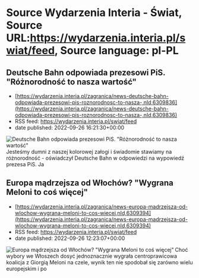 # Source Wydarzenia Interia - Świat, Source URL:https://wydarzenia.interia.pl/swiat/feed, Source language: pl-PL

## Deutsche Bahn odpowiada prezesowi PiS. "Różnorodność to nasza wartość"
 - [https://wydarzenia.interia.pl/zagranica/news-deutsche-bahn-odpowiada-prezesowi-pis-roznorodnosc-to-nasza-,nId,6309836](https://wydarzenia.interia.pl/zagranica/news-deutsche-bahn-odpowiada-prezesowi-pis-roznorodnosc-to-nasza-,nId,6309836)
 - RSS feed: https://wydarzenia.interia.pl/swiat/feed
 - date published: 2022-09-26 16:21:30+00:00

<p><a href="https://wydarzenia.interia.pl/zagranica/news-deutsche-bahn-odpowiada-prezesowi-pis-roznorodnosc-to-nasza-,nId,6309836"><img align="left" alt="Deutsche Bahn odpowiada prezesowi PiS. &quot;Różnorodność to nasza wartość&quot;" src="https://i.iplsc.com/deutsche-bahn-odpowiada-prezesowi-pis-roznorodnosc-to-nasza/000G4DZJNKTHW51Q-C321.jpg" /></a>Jesteśmy dumni z naszej kolorowej załogi i świadomie stawiamy na różnorodność - oświadczył Deutsche Bahn w odpowiedzi na wypowiedź prezesa PiS. Ja

## Europa mądrzejsza od Włochów? "Wygrana Meloni to coś więcej"
 - [https://wydarzenia.interia.pl/zagranica/news-europa-madrzejsza-od-wlochow-wygrana-meloni-to-cos-wiecej,nId,6309394](https://wydarzenia.interia.pl/zagranica/news-europa-madrzejsza-od-wlochow-wygrana-meloni-to-cos-wiecej,nId,6309394)
 - RSS feed: https://wydarzenia.interia.pl/swiat/feed
 - date published: 2022-09-26 12:23:07+00:00

<p><a href="https://wydarzenia.interia.pl/zagranica/news-europa-madrzejsza-od-wlochow-wygrana-meloni-to-cos-wiecej,nId,6309394"><img align="left" alt="Europa mądrzejsza od Włochów? &quot;Wygrana Meloni to coś więcej&quot;" src="https://i.iplsc.com/europa-madrzejsza-od-wlochow-wygrana-meloni-to-cos-wiecej/000G4AXPFKK657K9-C321.jpg" /></a>Choć wybory we Włoszech dosyć jednoznacznie wygrała centroprawicowa koalicja z Giorgią Meloni na czele, wynik ten nie spodobał się zarówno wielu europejskim i po
